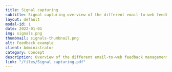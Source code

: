 ```yaml
---
title: Signal capturing
subtitle: Signal capturing overview of the different email-to-web feedback management features
layout: default
modal-id: 1
date: 2022-01-01
img: signals.png
thumbnail: signals-thumbnail.png
alt: Feedback example
client: Administrator
category: Concept
description: Overview of the different email-to-web feedback management features for admins choose which one fits best their business needs.
link: "/files/Signal capturing.pdf"
---
```

